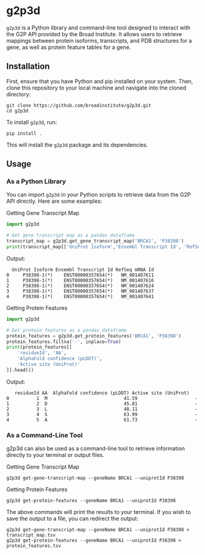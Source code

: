 # g2p3d

`g2p3d` is a Python library and command-line tool designed to interact with the G2P API provided by the Broad Institute. It allows users to retrieve mappings between protein isoforms, transcripts, and PDB structures for a gene, as well as protein feature tables for a gene.

## Installation

First, ensure that you have Python and pip installed on your system. Then, clone this repository to your local machine and navigate into the cloned directory:

```
git clone https://github.com/broadinstitute/g2p3d.git
cd g2p3d
```

To install `g2p3d`, run:

```
pip install .
```


This will install the `g2p3d` package and its dependencies.

## Usage

### As a Python Library

You can import `g2p3d` in your Python scripts to retrieve data from the G2P API directly. Here are some examples:

Getting Gene Transcript Map

```python
import g2p3d

# Get gene transcript map as a pandas dataframe
transcript_map = g2p3d.get_gene_transcript_map('BRCA1', 'P38398')
print(transcript_map[['UniProt Isoform','Ensembl Transcript Id', 'RefSeq mRNA Id']].head())

```

Output:

```
  UniProt Isoform Ensembl Transcript Id RefSeq mRNA Id
0     P38398-1(*)    ENST00000357654(*)   NM_001407611
1     P38398-1(*)    ENST00000357654(*)   NM_001407616
2     P38398-1(*)    ENST00000357654(*)   NM_001407624
3     P38398-1(*)    ENST00000357654(*)   NM_001407637
4     P38398-1(*)    ENST00000357654(*)   NM_001407641
```

Getting Protein Features

```python
import g2p3d

# Get protein features as a pandas dataframe
protein_features = g2p3d.get_protein_features('BRCA1', 'P38398')
protein_features.fillna('-', inplace=True)
print(protein_features[[
    'residueId', 'AA',
    'AlphaFold confidence (pLDDT)', 
    'Active site (UniProt)'
]].head())

```

Output:

```
   residueId AA  AlphaFold confidence (pLDDT) Active site (UniProt)
0          1  M                            41.59                     -
1          2  D                            45.81                     -
2          3  L                            48.11                     -
3          4  S                            63.99                     -
4          5  A                            61.73                     -
```


### As a Command-Line Tool
g2p3d can also be used as a command-line tool to retrieve information directly to your terminal or output files.

Getting Gene Transcript Map

```
g2p3d get-gene-transcript-map --geneName BRCA1 --uniprotId P38398
```

Getting Protein Features

```
g2p3d get-protein-features --geneName BRCA1 --uniprotId P38398
```

The above commands will print the results to your terminal. If you wish to save the output to a file, you can redirect the output:

```
g2p3d get-gene-transcript-map --geneName BRCA1 --uniprotId P38398 > transcript_map.tsv
g2p3d get-protein-features --geneName BRCA1 --uniprotId P38398 > protein_features.tsv
```

